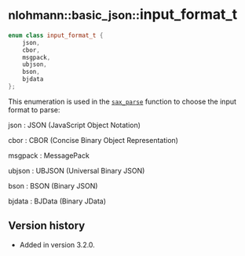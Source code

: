 # <small>nlohmann::basic_json::</small>input_format_t

```cpp
enum class input_format_t {
    json,
    cbor,
    msgpack,
    ubjson,
    bson,
    bjdata
};
```

This enumeration is used in the [`sax_parse`](sax_parse.md) function to choose the input format to parse:

json
:   JSON (JavaScript Object Notation)

cbor
:   CBOR (Concise Binary Object Representation)

msgpack
:   MessagePack

ubjson
:   UBJSON (Universal Binary JSON)

bson
:   BSON (Binary JSON)

bjdata
:   BJData (Binary JData)

## Version history

- Added in version 3.2.0.

